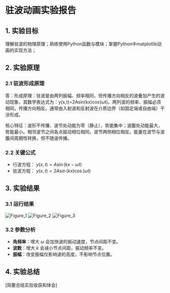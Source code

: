 # 驻波动画实验报告

## 1. 实验目标
理解驻波的物理原理；熟练使用Python函数与模块；掌握Python中matplotlib动画的实现方法；

## 2. 实验原理
### 2.1 驻波形成原理

答：形成原理：驻波是由两列振幅、频率相同，但传播方向相反的波叠加产生的波动现象，其数学表达式为：y(x,t)=2Asin(kx)cos(ωt)。两列波的频率、振幅必须相同，传播方向相反。通常由入射波和反射波在介质边界（如固定端或自由端）干涉形成。

核心特征：波形不传播、波节处动能为零（静止），势能集中；波腹处动能最大，势能最小。相邻波节之间各点振动相位相同，波节两侧相位相反。能量在波节与波腹间周期性转换，但不随波传播。
### 2.2 关键公式
- 行波方程： $y(x, t) = A \sin(kx - \omega t)$
- 驻波方程： $y(x,t) = 2A\sin(kx)\cos(\omega t)$

## 3. 实验结果
### 3.1 运行结果
![Figure_1](https://github.com/user-attachments/assets/e09f6d1a-63e5-4c63-ac83-b3aae95d51ce)
![Figure_2](https://github.com/user-attachments/assets/dfb3f6f3-e0d6-4c08-83d6-f175e145d20d)
![Figure_3](https://github.com/user-attachments/assets/cd8f4136-f1ce-4a08-a6c6-d892f1c45457)

### 3.2 参数分析
- **角频率**：增大 $\omega$ 会加快波的振动速度，节点间距不变。
- **波数**：增大 $k$ 会减小节点间距，振动频率不变。
- **振幅**：改变振幅仅影响波的高度，不影响节点位置。

## 4. 实验总结
[简要总结实验收获和体会]
